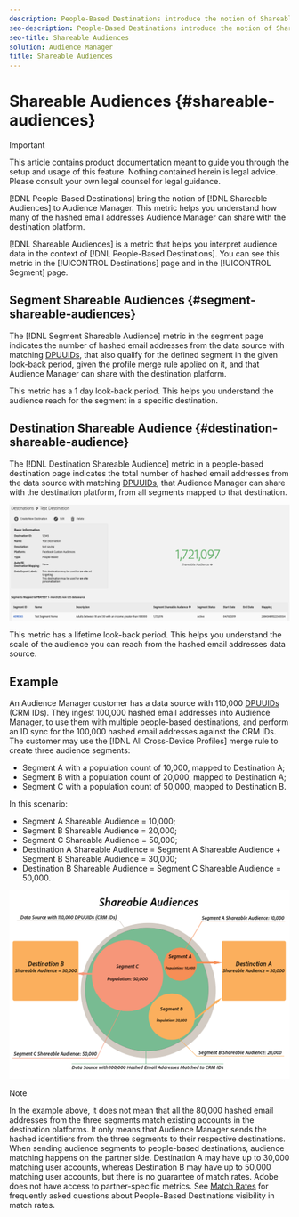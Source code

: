 ```yaml
---
description: People-Based Destinations introduce the notion of Shareable Audiences to Audience Manager. This metric helps you understand how many of the hashed email addresses Audience Manager can share with the destination platform. 
seo-description: People-Based Destinations introduce the notion of Shareable Audiences to Audience Manager. This metric helps you understand how many of the hashed email addresses Audience Manager can share with the destination platform. 
seo-title: Shareable Audiences
solution: Audience Manager
title: Shareable Audiences
---
```


# Shareable Audiences {#shareable-audiences}

>[!IMPORTANT]
>This article contains product documentation meant to guide you through the setup and usage of this feature. Nothing contained herein is legal advice. Please consult your own legal counsel for legal guidance.

[!DNL People-Based Destinations] bring the notion of [!DNL Shareable Audiences] to Audience Manager. This metric helps you understand how many of the hashed email addresses Audience Manager can share with the destination platform.

[!DNL Shareable Audiences] is a metric that helps you interpret audience data in the context of [!DNL People-Based Destinations]. You can see this metric in the [!UICONTROL Destinations] page and in the [!UICONTROL Segment] page.

## Segment Shareable Audiences {#segment-shareable-audiences}

The [!DNL Segment Shareable Audience] metric in the segment page indicates the number of hashed email addresses from the data source with matching [DPUUIDs](../../reference/ids-in-aam.md), that also qualify for the defined segment in the given look-back period, given the profile merge rule applied on it, and that Audience Manager can share with the destination platform.

This metric has a 1 day look-back period. This helps you understand the audience reach for the segment in a specific destination.

## Destination Shareable Audience {#destination-shareable-audience}

The [!DNL Destination Shareable Audience] metric in a people-based destination page indicates the total number of hashed email addresses from the data source with matching [DPUUIDs](../../reference/ids-in-aam.md), that Audience Manager can share with the destination platform, from all segments mapped to that destination.

![shareable-audiences](assets/dest-shareable-audiences.png)

This metric has a lifetime look-back period. This helps you understand the scale of the audience you can reach from the hashed email addresses data source.

## Example

An Audience Manager customer has a data source with 110,000 [DPUUIDs](../../reference/ids-in-aam.md) (CRM IDs). They ingest 100,000 hashed email addresses into Audience Manager, to use them with multiple people-based destinations, and perform an ID sync for the 100,000 hashed email addresses against the CRM IDs. The customer may use the [!DNL All Cross-Device Profiles] merge rule to create three audience segments:

* Segment A with a population count of 10,000, mapped to Destination A;
* Segment B with a population count of 20,000, mapped to Destination A;
* Segment C with a population count of 50,000, mapped to Destination B.

In this scenario:

* Segment A Shareable Audience = 10,000;
* Segment B Shareable Audience = 20,000;
* Segment C Shareable Audience = 50,000;
* Destination A Shareable Audience = Segment A Shareable Audience + Segment B Shareable Audience = 30,000;
* Destination B Shareable Audience = Segment C Shareable Audience = 50,000.

![shareable-audiences-diagram](assets/shareable-audiences.png)

>[!NOTE]
>
>In the example above, it does not mean that all the 80,000 hashed email addresses from the three segments match existing accounts in the destination platforms. It only means that Audience Manager sends the hashed identifiers from the three segments to their respective destinations. When sending audience segments to people-based destinations, audience matching happens on the partner side. Destination A may have up to 30,000 matching user accounts, whereas Destination B may have up to 50,000 matching user accounts, but there is no guarantee of match rates. Adobe does not have access to partner-specific metrics. See [Match Rates](../../faq/faq-people-based-destinations.md#match-rates) for frequently asked questions about People-Based Destinations visibility in match rates.
